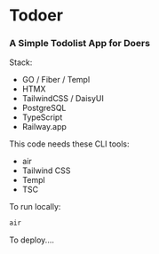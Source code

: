 # Todoer
### A Simple Todolist App for Doers

Stack:
- GO / Fiber / Templ
- HTMX
- TailwindCSS / DaisyUI
- PostgreSQL
- TypeScript
- Railway.app

This code needs these CLI tools:
- air
- Tailwind CSS
- Templ
- TSC

To run locally:

```bash
air
```

To deploy....
